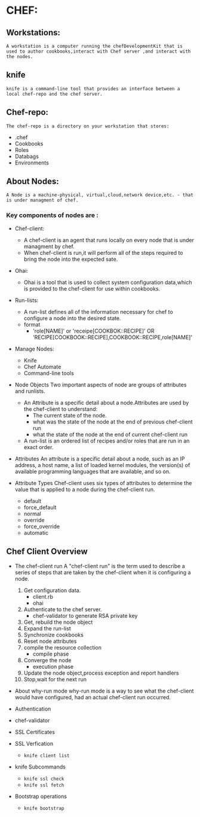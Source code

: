 # CHEF:

## Workstations:
    A workstation is a computer running the chefDevelopmentKit that is used to author cookbooks,interact with Chef server ,and interact with the nodes.
## knife
    knife is a command-line tool that provides an interface between a local chef-repo and the chef server.

## Chef-repo:
    The chef-repo is a directory on your workstation that stores:

* .chef
* Cookbooks
* Roles
* Databags
* Environments


## About Nodes:
    A Node is a machine-physical, virtual,cloud,network device,etc. - that is under managment of chef.

### Key components of nodes are :

* Chef-client:
    * A chef-client is an agent that runs locally on every node that is under managment by chef.
    * When chef-client is run,it will perform all of the steps required to bring the node into the expected sate.

* Ohai:
    * Ohai is a tool that is used to collect system configuration data,which is provided to the chef-client for use within cookbooks.

* Run-lists:
    * A run-list defines all of the information necessary for chef to configure a node into the desired state.
    * format
        * 'role[NAME]' or 'receipe[COOKBOK::RECIPE]' OR 'RECIPE[COOKBOOK::RECIPE],COOKBOOK::RECIPE,role[NAME]'
* Manage Nodes:
    * Knife
    * Chef Automate
    * Command-line tools

* Node Objects
    Two important aspects of node are groups of attributes and runlists.
    * An Attribute is a specific detail about a node.Attributes are used by the chef-client to understand:
        * The current state of the node.
        * what was the state of the node at the end of previous chef-client run
        * what the state of the node at the end of current chef-client run
    *  A run-list is an ordered list of recipes and/or roles that are run in an exact order.

* Attributes
    An attribute is a specific detail about a node, such as an IP address, a host name, a list of loaded kernel modules, the version(s) of available programming languages that are available, and so on.

* Attribute Types
    Chef-client uses six types of attributes to determine the value that is applied to a node during the chef-client run.
    * default
    * force_default
    * normal
    * override
    * force_override
    * automatic

## Chef Client Overview

* The chef-client run
    A "chef-client run" is the term used to describe a series of steps that are taken by the chef-client when it is configuring a node.
    1. Get configuration data.
        * client.rb
        * ohai
    2. Authenticate to the chef server.
        * chef-validator to generate RSA private key
    3. Get, rebuild the node object
    4. Expand the run-list
    5. Synchronize cookbooks
    6. Reset node attributes
    7. compile the resource collection
        * compile phase
    8. Converge the node
        * execution phase
    9. Update the node object,process exception and report handlers
    10. Stop,wait for the next run

* About why-run mode
    why-run mode is a way to see what the chef-client would have configured, had an actual chef-client run occurred.

* Authentication
* chef-validator
* SSL Certificates
* SSL Verfication
    * `knife client list`
* knife Subcommands
    * `knife ssl check`
    * `knife ssl fetch`
* Bootstrap operations
    * `knife bootstrap`
